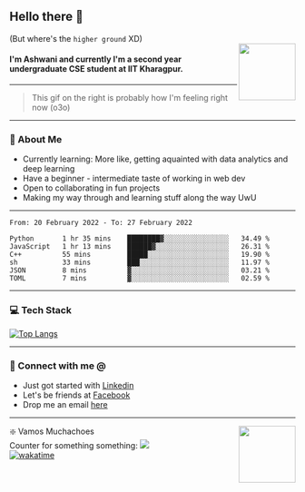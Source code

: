 ## Hello there 👋
(But where's the `higher ground` XD)
<br>
<img align="right" height = "100" width = "100" src="./svg/giphy.webp">   
#### I'm Ashwani and currently I'm a second year undergraduate CSE student at IIT Kharagpur.
---
> This gif on the right is probably how I'm feeling right now (o3o)
---
### 🥔 About Me
* Currently learning: More like, getting aquainted with data analytics and deep learning
* Have a beginner - intermediate taste of working in web dev
* Open to collaborating in fun projects
* Making my way through and learning stuff along the way UwU   
---
<!--START_SECTION:waka-->

```text
From: 20 February 2022 - To: 27 February 2022

Python       1 hr 35 mins    ████████▓░░░░░░░░░░░░░░░░   34.49 %
JavaScript   1 hr 13 mins    ██████▓░░░░░░░░░░░░░░░░░░   26.31 %
C++          55 mins         █████░░░░░░░░░░░░░░░░░░░░   19.90 %
sh           33 mins         ███░░░░░░░░░░░░░░░░░░░░░░   11.97 %
JSON         8 mins          ▓░░░░░░░░░░░░░░░░░░░░░░░░   03.21 %
TOML         7 mins          ▓░░░░░░░░░░░░░░░░░░░░░░░░   02.59 %
```

<!--END_SECTION:waka-->

---
### 💻 Tech Stack
[![Top Langs](https://github-readme-stats.vercel.app/api/top-langs/?username=sneaky-potato&layout=compact)](https://github.com/anuraghazra/github-readme-stats)

---
### 🤝 Connect with me @
* Just got started with [Linkedin](https://www.linkedin.com/in/ashwani-kumar-kamal-774460212/)
* Let's be friends at [Facebook](https://www.facebook.com/ashwani.kamal.3979/)
* Drop me an email [here](mailto:rajivkamal.im421@gmail.com)   
---
<img align = "right" height = "100" width = "100" src="https://media.giphy.com/media/LwHaQCGZMdD9Ghalrl/giphy.gif">   

❇️ Vamos Muchachoes  
Counter for something something: ![](https://hit.yhype.me/github/profile?user_id=75236490)  
[![wakatime](https://wakatime.com/badge/user/e0871c9e-5a07-4036-9354-41563cad914d.svg)](https://wakatime.com/@e0871c9e-5a07-4036-9354-41563cad914d)  
